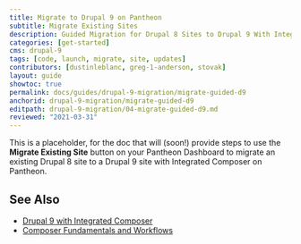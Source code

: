 ```yaml
---
title: Migrate to Drupal 9 on Pantheon
subtitle: Migrate Existing Sites
description: Guided Migration for Drupal 8 Sites to Drupal 9 With Integrated Composer on Pantheon
categories: [get-started]
cms: drupal-9
tags: [code, launch, migrate, site, updates]
contributors: [dustinleblanc, greg-1-anderson, stovak]
layout: guide
showtoc: true
permalink: docs/guides/drupal-9-migration/migrate-guided-d9
anchorid: drupal-9-migration/migrate-guided-d9
editpath: drupal-9-migration/04-migrate-guided-d9.md
reviewed: "2021-03-31"
---
```


This is a placeholder, for the doc that will (soon!) provide steps to use the **Migrate Existing Site** button on your Pantheon Dashboard to migrate an existing Drupal 8 site to a Drupal 9 site with Integrated Composer on Pantheon.

<!-- steps here

1. Navigate to your User Dashboard and click the **Migrate Existing Site** button.

![Migrate Existing Site](../../../images/dashboard/migrate-existing-site.png)

2. Enter your current website URL.

1. Select **Drupal 8 or Drupal 9**.

1. Click **Continue**.

![Choose Site Type](../../../images/dashboard/migrate-existing-site-choose.png)

5. Name your new Pantheon site.

1. Select an organization for the site (optional).

1. Click **Create Site**.

1. Follow the instructions to **Create an Archive of Your Existing Site With Drush**:

  ![Drupal create archive](../../../images/dashboard/drupal-guided-migrate.png)

  The Dashboard instructs you to put the archive on your existing website, but you can put the site archive on Dropbox, S3, or any number of other places. The important thing is that you have a site archive that can be downloaded via a publicly accessible URL.

1. Paste a publicly accessible URL to a download of your site archive. Change the end of Dropbox URLs from `dl=0` to `dl=1` so we can import your site archive properly.

1. Click **Import Archive**. After the imported is complete, select **Visit the Site Dashboard** from the Site Dashboard on Pantheon:

 ![Successful Drupal Migration](../../../images/dashboard/successful-drupal-migration.png)

(Additional Steps go here)

-->

## See Also

- [Drupal 9 with Integrated Composer](/drupal-9)
- [Composer Fundamentals and Workflows](/composer)
